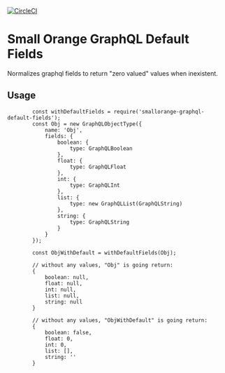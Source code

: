 [![CircleCI](https://circleci.com/gh/feliperohdee/smallorange-graphql-default-fields.svg?style=svg)](https://circleci.com/gh/feliperohdee/smallorange-graphql-default-fields)

# Small Orange GraphQL Default Fields

Normalizes graphql fields to return "zero valued" values when inexistent.

## Usage

            const withDefaultFields = require('smallorange-graphql-default-fields');
            const Obj = new GraphQLObjectType({
                name: 'Obj',
                fields: {
                    boolean: {
                        type: GraphQLBoolean
                    },
                    float: {
                        type: GraphQLFloat
                    },
                    int: {
                        type: GraphQLInt
                    },
                    list: {
                        type: new GraphQLList(GraphQLString)
                    },
                    string: {
                        type: GraphQLString
                    }
                }
            });

            const ObjWithDefault = withDefaultFields(Obj);

            // without any values, "Obj" is going return:
            {
                boolean: null,
                float: null,
                int: null,
                list: null,
                string: null
            }

            // without any values, "ObjWithDefault" is going return:
            {
                boolean: false,
                float: 0,
                int: 0,
                list: [],
                string: ''
            }